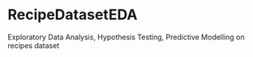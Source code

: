 # RecipeDatasetEDA
Exploratory Data Analysis, Hypothesis Testing, Predictive Modelling on recipes dataset
